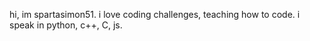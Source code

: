 hi, im spartasimon51. i love coding challenges, teaching how to code. i speak in python, c++, C, js.

